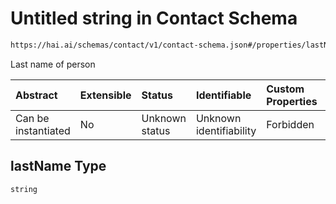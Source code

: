 # Untitled string in Contact Schema

```txt
https://hai.ai/schemas/contact/v1/contact-schema.json#/properties/lastName
```

Last name of person

| Abstract            | Extensible | Status         | Identifiable            | Custom Properties | Additional Properties | Access Restrictions | Defined In                                                                                              |
| :------------------ | :--------- | :------------- | :---------------------- | :---------------- | :-------------------- | :------------------ | :------------------------------------------------------------------------------------------------------ |
| Can be instantiated | No         | Unknown status | Unknown identifiability | Forbidden         | Allowed               | none                | [contact.schema.json\*](../../schemas/components/contact/v1/contact.schema.json "open original schema") |

## lastName Type

`string`
